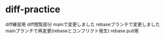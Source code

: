 # diff-practice
diff練習用
diff閲覧部分
mainで変更しました
rebaseブランチで変更しました
mainブランチで再変更(rebaseとコンフリクト発生)
rebase pull用
